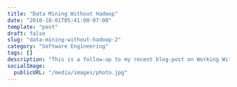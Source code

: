 ```yaml
---
title: "Data Mining Without Hadoop"
date: "2010-10-01T05:41:00-07:00"
template: "post"
draft: false
slug: "data-mining-without-hadoop-2"
category: "Software Engineering"
tags: []
description: "This is a follow-up to my recent blog-post on Working With Large Data Sets. That post had some interest, so I thought it would be a good idea to go through the"
socialImage:
  publicURL: "/media/images/photo.jpg"
---
```



